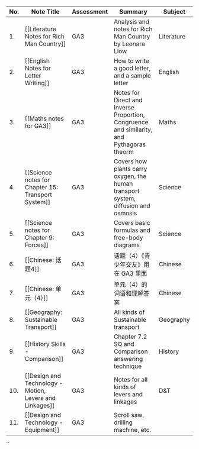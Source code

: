 | No. | Note Title                                          | Assessment | Summary                                                                                   | Subject    |
| --- | --------------------------------------------------- | ---------- | ----------------------------------------------------------------------------------------- | ---------- |
| 1.  | [[Literature Notes for Rich Man Country]]               | GA3        | Analysis and notes for Rich Man Country by Leonara Liow                                   | Literature |
| 2.  | [[English Notes for Letter Writing]]                    | GA3        | How to write a good letter, and a sample letter                                           | English    |
| 3.  | [[Maths notes for GA3]]                                 | GA3        | Notes for Direct and Inverse Proportion, Congruence and similarity, and Pythagoras theorm | Maths      |
| 4.  | [[Science notes for Chapter 15: Transport System]]      | GA3        | Covers how plants carry oxygen, the human transport system, diffusion and osmosis         | Science    |
| 5.  | [[Science notes for Chapter 9: Forces]]                 | GA3        | Covers basic formulas and free-body diagrams                                              | Science    |
| 6.  | [[Chinese: 话题4]]                                      | GA3        | 话题（4）《青少年交友》用在 GA3 里面                                                      | Chinese    |
| 7.  | [[Chinese: 单元（4）]]                                  | GA3        | 单元（4）的词语和理解答案                                                                 | Chinese    |
| 8.  | [[Geography: Sustainable Transport]]                    | GA3        | All kinds of Sustainable transport                                                        | Geography  |
| 9.  | [[History Skills - Comparison]]                         | GA3        | Chapter 7.2 SQ and Comparison answering technique                                         | History    |
| 10. | [[Design and Technology - Motion, Levers and Linkages]] | GA3        | Notes for all kinds of levers and linkages                                                | D&T        |
| 11. | [[Design and Technology - Equipment]]                   | GA3        | Scroll saw, drilling machine, etc.                                                                                          |            |
``